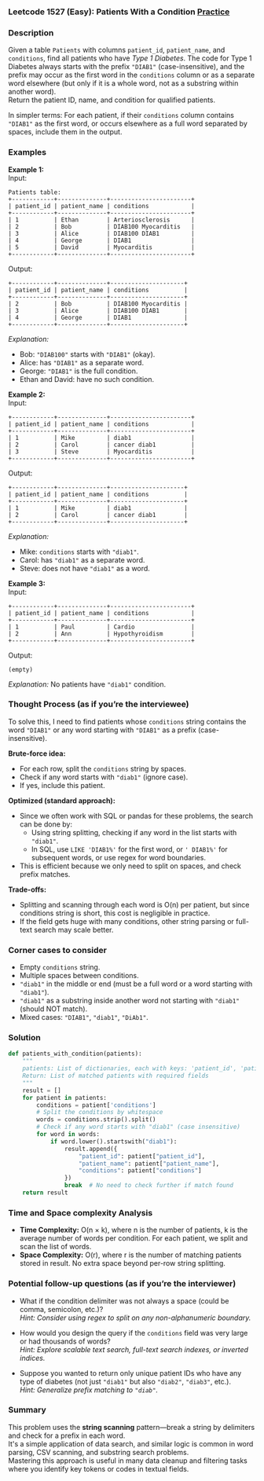 ### Leetcode 1527 (Easy): Patients With a Condition [Practice](https://leetcode.com/problems/patients-with-a-condition)

### Description  
Given a table `Patients` with columns `patient_id`, `patient_name`, and `conditions`, find all patients who have *Type 1 Diabetes*. The code for Type 1 Diabetes always starts with the prefix `"DIAB1"` (case-insensitive), and the prefix may occur as the first word in the `conditions` column or as a separate word elsewhere (but only if it is a whole word, not as a substring within another word).  
Return the patient ID, name, and condition for qualified patients.  

In simpler terms: For each patient, if their `conditions` column contains `"DIAB1"` as the first word, or occurs elsewhere as a full word separated by spaces, include them in the output.

### Examples  

**Example 1:**  
Input:  
```
Patients table:
+------------+--------------+-----------------------+
| patient_id | patient_name | conditions            |
+------------+--------------+-----------------------+
| 1          | Ethan        | Arteriosclerosis      |
| 2          | Bob          | DIAB100 Myocarditis   |
| 3          | Alice        | DIAB100 DIAB1         |
| 4          | George       | DIAB1                 |
| 5          | David        | Myocarditis           |
+------------+--------------+-----------------------+
```
Output:  
```
+------------+--------------+---------------------+
| patient_id | patient_name | conditions          |
+------------+--------------+---------------------+
| 2          | Bob          | DIAB100 Myocarditis |
| 3          | Alice        | DIAB100 DIAB1       |
| 4          | George       | DIAB1               |
+------------+--------------+---------------------+
```
*Explanation:*
- Bob: `"DIAB100"` starts with `"DIAB1"` (okay).
- Alice: has `"DIAB1"` as a separate word.
- George: `"DIAB1"` is the full condition.
- Ethan and David: have no such condition.


**Example 2:**  
Input:  
```
+------------+--------------+-----------------------+
| patient_id | patient_name | conditions            |
+------------+--------------+-----------------------+
| 1          | Mike         | diab1                 |
| 2          | Carol        | cancer diab1          |
| 3          | Steve        | Myocarditis           |
+------------+--------------+-----------------------+
```
Output:  
```
+------------+--------------+---------------------+
| patient_id | patient_name | conditions          |
+------------+--------------+---------------------+
| 1          | Mike         | diab1               |
| 2          | Carol        | cancer diab1        |
+------------+--------------+---------------------+
```
*Explanation:*
- Mike: `conditions` starts with `"diab1"`.
- Carol: has `"diab1"` as a separate word.
- Steve: does not have `"diab1"` as a word.


**Example 3:**  
Input:  
```
+------------+--------------+-----------------------+
| patient_id | patient_name | conditions            |
+------------+--------------+-----------------------+
| 1          | Paul         | Cardio                |
| 2          | Ann          | Hypothyroidism        |
+------------+--------------+-----------------------+
```
Output:  
```
(empty)
```
*Explanation:*
No patients have `"diab1"` condition.


### Thought Process (as if you’re the interviewee)  
To solve this, I need to find patients whose `conditions` string contains the word `"DIAB1"` or any word starting with `"DIAB1"` as a prefix (case-insensitive).

**Brute-force idea:**  
- For each row, split the `conditions` string by spaces.
- Check if any word starts with `"diab1"` (ignore case).
- If yes, include this patient.

**Optimized (standard approach):**
- Since we often work with SQL or pandas for these problems, the search can be done by:
  - Using string splitting, checking if any word in the list starts with `"diab1"`.
  - In SQL, use `LIKE 'DIAB1%'` for the first word, or `' DIAB1%'` for subsequent words, or use regex for word boundaries.
- This is efficient because we only need to split on spaces, and check prefix matches.

**Trade-offs:**  
- Splitting and scanning through each word is O(n) per patient, but since conditions string is short, this cost is negligible in practice.
- If the field gets huge with many conditions, other string parsing or full-text search may scale better.

### Corner cases to consider  
- Empty `conditions` string.
- Multiple spaces between conditions.
- `"diab1"` in the middle or end (must be a full word or a word starting with `"diab1"`).
- `"diab1"` as a substring inside another word not starting with `"diab1"` (should NOT match).
- Mixed cases: `"DIAB1"`, `"diab1"`, `"DiAb1"`.

### Solution

```python
def patients_with_condition(patients):
    """
    patients: List of dictionaries, each with keys: 'patient_id', 'patient_name', 'conditions'
    Return: List of matched patients with required fields
    """
    result = []
    for patient in patients:
        conditions = patient['conditions']
        # Split the conditions by whitespace
        words = conditions.strip().split()
        # Check if any word starts with "diab1" (case insensitive)
        for word in words:
            if word.lower().startswith("diab1"):
                result.append({
                    "patient_id": patient["patient_id"],
                    "patient_name": patient["patient_name"],
                    "conditions": patient["conditions"]
                })
                break  # No need to check further if match found
    return result
```

### Time and Space complexity Analysis  

- **Time Complexity:** O(n × k), where n is the number of patients, k is the average number of words per condition. For each patient, we split and scan the list of words.
- **Space Complexity:** O(r), where r is the number of matching patients stored in result. No extra space beyond per-row string splitting.

### Potential follow-up questions (as if you’re the interviewer)  

- What if the condition delimiter was not always a space (could be comma, semicolon, etc.)?  
  *Hint: Consider using regex to split on any non-alphanumeric boundary.*

- How would you design the query if the `conditions` field was very large or had thousands of words?  
  *Hint: Explore scalable text search, full-text search indexes, or inverted indices.*

- Suppose you wanted to return only unique patient IDs who have any type of diabetes (not just `"diab1"` but also `"diab2"`, `"diab3"`, etc.).  
  *Hint: Generalize prefix matching to `"diab"`.*

### Summary
This problem uses the **string scanning** pattern—break a string by delimiters and check for a prefix in each word.  
It's a simple application of data search, and similar logic is common in word parsing, CSV scanning, and substring search problems.  
Mastering this approach is useful in many data cleanup and filtering tasks where you identify key tokens or codes in textual fields.